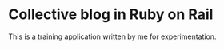 # Collective blog in Ruby on Rail

This is a training application written by me for experimentation.
